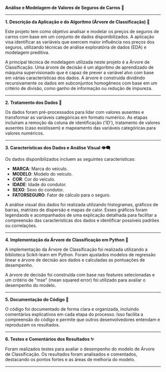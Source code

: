 **Análise e Modelagem de Valores de Seguros de Carros 🚗**

---

**1. Descrição da Aplicação e do Algoritmo (Árvore de Classificação) 🌳**

Este projeto tem como objetivo analisar e modelar os preços de seguros de carros com base em um conjunto de dados disponibilizados. A aplicação visa identificar as variáveis que exercem maior influência nos preços dos seguros, utilizando técnicas de análise exploratória de dados (EDA) e modelagem preditiva.

A principal técnica de modelagem utilizada neste projeto é a Árvore de Classificação. Uma árvore de decisão é um algoritmo de aprendizado de máquina supervisionado que é capaz de prever a variável alvo com base em várias características dos dados. A árvore é construída dividindo recursivamente os dados em subconjuntos homogêneos com base em um critério de divisão, como ganho de informação ou redução de impureza.

---

**2. Tratamento dos Dados 🎲**

Os dados foram pré-processados para lidar com valores ausentes e transformar as variáveis categóricas em formato numérico. As etapas incluíram a remoção da coluna de identificação ('ID'), tratamento de valores ausentes (caso existissem) e mapeamento das variáveis categóricas para valores numéricos.

---

**3. Características dos Dados e Análise Visual 👁‍🗨**

Os dados disponibilizados incluem as seguintes características:

- **MARCA**: Marca do veículo.
- **MODELO**: Modelo do veículo.
- **COR**: Cor do veículo.
- **IDADE**: Idade do condutor.
- **SEXO**: Sexo do condutor.
- **FATORSEGURO**: Fator de cálculo para o seguro.

A análise visual dos dados foi realizada utilizando histogramas, gráficos de barras, matrizes de dispersão e mapas de calor. Esses gráficos foram legendaods e acompanhados de uma explicação detalhada para facilitar a compreensão das características dos dados e identificar possíveis padrões ou correlações.

---

**4. Implementação da Árvore de Classificação em Python 🐍**

A implementação da Árvore de Classificação foi realizada utilizando a biblioteca Scikit-learn em Python. Foram ajustados modelos de regressão linear e árvore de decisão aos dados e calculadas as pontuações de desempenho.

A árvore de decisão foi construída com base nas features selecionadas e um critério de "mse" (mean squared error) foi utilizado para avaliar o desempenho do modelo.

---

**5. Documentação do Código 📃**

O código foi documentado de forma clara e organizada, incluindo comentários explicativos em cada etapa do processo. Isso facilita a compreensão do código e permite que outros desenvolvedores entendam e reproduzam os resultados.

---

**6. Testes e Comentários dos Resultados ✨**

Foram realizados testes para avaliar o desempenho do modelo de Árvore de Classificação. Os resultados foram analisados e comentados, destacando os pontos fortes e as áreas de melhoria do modelo.

---
